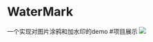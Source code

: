 # WaterMark
一个实现对图片涂鸦和加水印的demo
#项目展示
![](https://github.com/lyshow/WaterMark/blob/master/WaterMark/WaterMark/art/watermark.jpeg)
